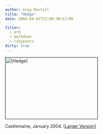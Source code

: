 ```yaml
---
author: Greg Restall
title: "Hedge"
date: 2004-04-01T23:08:30+11:00

filter:
  - erb
  - markdown
  - rubypants
dirty: true
---
```


<img src="http://consequently.org/news/img/Hedge-thumb.jpg" width="300" height="200" border="1" alt="[Hedge]" /><p class="slug">Castlemaine, January 2004. [<a href="http://consequently.org/news/img/Hedge.html" onclick="window.open('http://consequently.org/news/img/Hedge.html','popup','width=800,height=533,scrollbars=no,resizable=no,toolbar=no,directories=no,location=no,menubar=no,status=no,left=0,top=0'); return false">Larger Version</a>]</p>